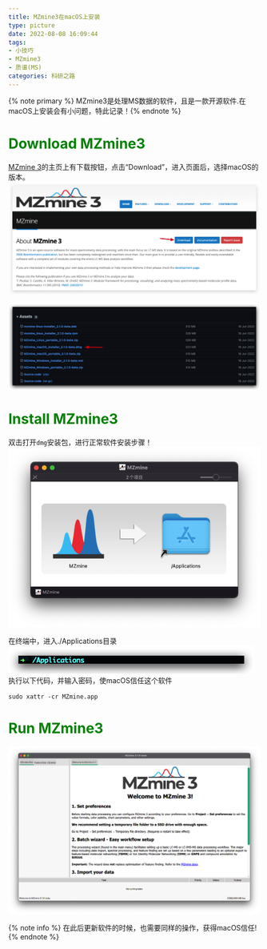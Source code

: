```yaml
---
title: MZmine3在macOS上安装
type: picture
date: 2022-08-08 16:09:44
tags: 
- 小技巧
- MZmine3
- 质谱(MS)
categories: 科研之路
---
```


<meta name="referrer" content="no-referrer" />
{% note primary %} MZmine3是处理MS数据的软件，且是一款开源软件.在macOS上安装会有小问题，特此记录！{% endnote %}

<!--more-->

# <font color=green>Download MZmine3</font>
[MZmine 3](http://mzmine.github.io/)的主页上有下载按钮，点击“Download”，进入页面后，选择macOS的版本。
![2022-08-08-8FMnje](https://raw.githubusercontent.com/Lxmic/Picture-bed/master/uPic/2022-08-08-8FMnje.png)

![2022-08-08-GHZPfA](https://raw.githubusercontent.com/Lxmic/Picture-bed/master/uPic/2022-08-08-GHZPfA.png)

# <font color=green>Install MZmine3</font>
双击打开`dmg`安装包，进行正常软件安装步骤！
![2022-08-08-CZLYL0](https://raw.githubusercontent.com/Lxmic/Picture-bed/master/uPic/2022-08-08-CZLYL0.png)

在终端中，进入./Applications目录
![2022-08-08-istNA4](https://raw.githubusercontent.com/Lxmic/Picture-bed/master/uPic/2022-08-08-istNA4.png)
执行以下代码，并输入密码，使macOS信任这个软件
```
sudo xattr -cr MZmine.app
```

# <font color=green>Run MZmine3</font>
![2022-08-08-LH2zcO](https://raw.githubusercontent.com/Lxmic/Picture-bed/master/uPic/2022-08-08-LH2zcO.png)

{% note info %} 在此后更新软件的时候，也需要同样的操作，获得macOS信任! {% endnote %}